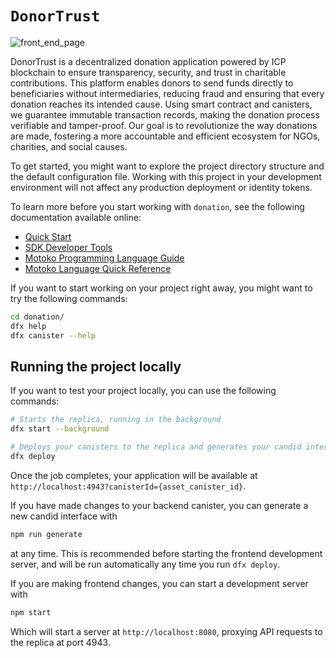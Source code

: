 # `DonorTrust`

![front_end_page](https://github.com/user-attachments/assets/18f67875-a64a-4c39-884f-f1932e84c1f7)

DonorTrust is a decentralized donation application powered by ICP blockchain to ensure transparency, security, and trust in charitable contributions. This platform enables donors to send funds directly to beneficiaries without intermediaries, reducing fraud and ensuring that every donation reaches its intended cause. Using smart contract and canisters, we guarantee immutable transaction records, making the donation process verifiable and tamper-proof. Our goal is to revolutionize the way donations are made, fostering a more accountable and efficient ecosystem for NGOs, charities, and social causes. 

To get started, you might want to explore the project directory structure and the default configuration file. Working with this project in your development environment will not affect any production deployment or identity tokens.

To learn more before you start working with `donation`, see the following documentation available online:

- [Quick Start](https://internetcomputer.org/docs/current/developer-docs/setup/deploy-locally)
- [SDK Developer Tools](https://internetcomputer.org/docs/current/developer-docs/setup/install)
- [Motoko Programming Language Guide](https://internetcomputer.org/docs/current/motoko/main/motoko)
- [Motoko Language Quick Reference](https://internetcomputer.org/docs/current/motoko/main/language-manual)

If you want to start working on your project right away, you might want to try the following commands:

```bash
cd donation/
dfx help
dfx canister --help
```

## Running the project locally

If you want to test your project locally, you can use the following commands:

```bash
# Starts the replica, running in the background
dfx start --background

# Deploys your canisters to the replica and generates your candid interface
dfx deploy
```

Once the job completes, your application will be available at `http://localhost:4943?canisterId={asset_canister_id}`.

If you have made changes to your backend canister, you can generate a new candid interface with

```bash
npm run generate
```

at any time. This is recommended before starting the frontend development server, and will be run automatically any time you run `dfx deploy`.

If you are making frontend changes, you can start a development server with

```bash
npm start
```

Which will start a server at `http://localhost:8080`, proxying API requests to the replica at port 4943.
